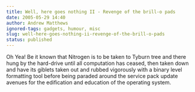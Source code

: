 ```yaml
---
title: Well, here goes nothing II - Revenge of the brill-o pads
date: 2005-05-29 14:40
author: Andrew Matthews
ignored-tags: gadgets, humour, misc
slug: well-here-goes-nothing-ii-revenge-of-the-brill-o-pads
status: published
---
```


Oh Yea! Be it known that Nitrogen is to be taken to Tyburn tree and there hung by the hard-drive until all computation has ceased, then taken down and have its giblets taken out and rubbed vigorously with a binary level formatting tool before being paraded around the service pack update avenues for the edification and education of the operating system.
